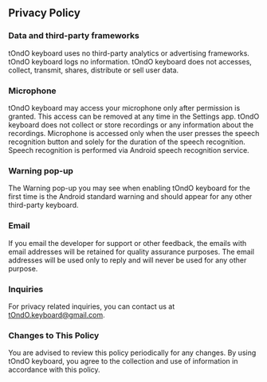 ## Privacy Policy

### Data and third-party frameworks
tOndO keyboard uses no third-party analytics or advertising frameworks.
tOndO keyboard logs no information.
tOndO keyboard does not accesses, collect, transmit, shares, distribute or sell user data.

### Microphone
tOndO keyboard may access your microphone only after permission is granted. This access can be removed at any time in the Settings app. 
tOndO keyboard does not collect or store recordings or any information about the recordings.
Microphone is accessed only when the user presses the speech recognition button and solely for the duration of the speech recognition. 
Speech recognition is performed via Android speech recognition service.

### Warning pop-up
The Warning pop-up you may see when enabling tOndO keyboard for the first time is the Android standard warning and should appear for any other third-party keyboard.

### Email
If you email the developer for support or other feedback, the emails with email addresses will be retained for quality assurance purposes. 
The email addresses will be used only to reply and will never be used for any other purpose.

### Inquiries
For privacy related inquiries, you can contact us at [tOndO.keyboard@gmail.com](mailto:tOndO.keyboard@gmail.com).

### Changes to This Policy
You are advised to review this policy periodically for any changes.
By using tOndO keyboard, you agree to the collection and use of information in accordance with this policy.
